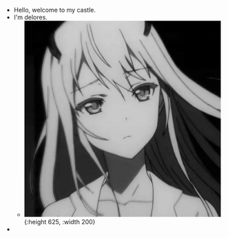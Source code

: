 - Hello, welcome to my castle.
- I'm delores.
	- ![delores0217.jpg](../assets/delores0217_1647934026396_0.jpg){:height 625, :width 200}
-
